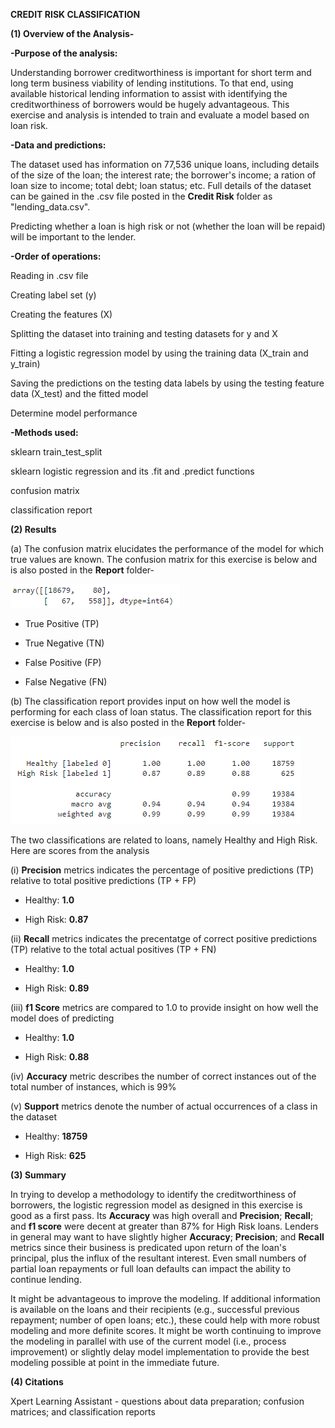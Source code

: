 **CREDIT RISK CLASSIFICATION**

**(1) Overview of the Analysis-**

**-Purpose of the analysis:**

Understanding borrower creditworthiness is important for short term and long term business viability of lending institutions. To that end, using available historical lending information to assist with identifying the creditworthiness of borrowers would be hugely advantageous. This exercise and analysis is intended to train and evaluate a model based on loan risk.


**-Data and predictions:**

The dataset used has information on 77,536 unique loans, including details of the size of the loan; the interest rate; the borrower's income; a ration of loan size to income; total debt; loan status; etc. Full details of the dataset can be gained in the .csv file posted in the **Credit Risk** folder as "lending_data.csv".

Predicting whether a loan is high risk or not (whether the loan will be repaid) will be important to the lender.


**-Order of operations:**

Reading in .csv file 

Creating label set (y)

Creating the features (X)

Splitting the dataset into training and testing datasets for y and X

Fitting a logistic regression model by using the training data (X_train and y_train)

Saving the predictions on the testing data labels by using the testing feature data (X_test) and the fitted model

Determine model performance


**-Methods used:**

sklearn train_test_split

sklearn logistic regression and its .fit and .predict functions

confusion matrix

classification report


**(2) Results**
  

(a) The confusion matrix elucidates the performance of the model for which true values are known. The confusion matrix for this exercise is below and is also posted in the **Report** folder-


![Confusion Matrix](Report/confusion_matrix.png)

- True Positive (TP)

- True Negative (TN)

- False Positive (FP)

- False Negative (FN) 


(b) The classification report provides input on how well the model is performing for each class of loan status. The classification report for this exercise is below and is also posted in the **Report** folder-


![Classification Report](Report/classification_report.png)


The two classifications are related to loans, namely Healthy and High Risk. Here are scores from the analysis


(i) **Precision** metrics indicates the percentage of positive predictions (TP) relative to total positive predictions (TP + FP)


- Healthy: **1.0**


- High Risk: **0.87**


(ii) **Recall** metrics indicates the precentatge of correct positive predictions (TP) relative to the total actual positives (TP + FN)


- Healthy: **1.0**


- High Risk: **0.89**


(iii) **f1 Score** metrics are compared to 1.0 to provide insight on how well the model does of predicting


- Healthy: **1.0**


- High Risk: **0.88**


(iv) **Accuracy** metric describes the number of correct instances out of the total number of instances, which is 99%


(v) **Support** metrics denote the number of actual occurrences of a class in the dataset


- Healthy: **18759**


- High Risk: **625**


**(3) Summary**

In trying to develop a methodology to identify the creditworthiness of borrowers, the logistic regression model as designed in this exercise is good as a first pass. Its **Accuracy** was high overall and **Precision**; **Recall**; and **f1 score** were decent at greater than 87% for High Risk loans. Lenders in general may want to have slightly higher **Accuracy**; **Precision**; and **Recall** metrics since their business is predicated upon return of the loan's principal, plus the influx of the resultant interest. Even small numbers of partial loan repayments or full loan defaults can impact the ability to continue lending.


It might be advantageous to improve the modeling. If additional information is available on the loans and their recipients (e.g., successful previous repayment; number of open loans; etc.), these could help with more robust modeling and more definite scores. It might be worth continuing to improve the modeling in parallel with use of the current model (i.e., process improvement) or slightly delay model implementation to provide the best modeling possible at point in the immediate future.


**(4) Citations**

Xpert Learning Assistant - questions about data preparation; confusion matrices; and classification reports

